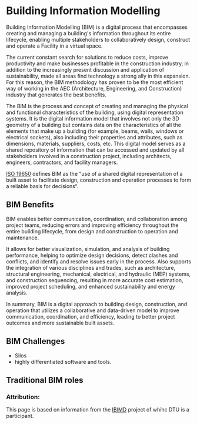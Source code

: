 # Building Information Modelling

Building Information Modelling (BIM) is a digital process that encompasses creating and managing a building's information throughout its entire lifecycle, enabling multiple stakeholders to collaboratively design, construct and operate a Facility in a virtual space.

The current constant search for solutions to reduce costs, improve productivity and make businesses profitable in the construction industry, in addition to the increasingly present discussion and application of sustainability, made all areas find technology a strong ally in this expansion. For this reason, the BIM methodology has proven to be the most efficient way of working in the AEC (Architecture, Engineering, and Construction) industry that generates the best benefits.​

The BIM is the process and concept of creating and managing the physical and functional characteristics of the building, using digital representation systems. It is the digital information model that involves not only the 3D geometry of a building but contains data on the characteristics of all the elements that make up a building (for example, beams, walls, windows or electrical sockets), also including their properties and attributes, such as dimensions, materials, suppliers, costs, etc. This digital model serves as a shared repository of information that can be accessed and updated by all stakeholders involved in a construction project, including architects, engineers, contractors, and facility managers.

[ISO 19650] defines BIM as the "use of a shared digital representation of a built asset to facilitate design, construction and operation processes to form a reliable basis for decisions“. 

## BIM Benefits
BIM enables better communication, coordination, and collaboration among project teams, reducing errors and improving efficiency throughout the entire building lifecycle, from design and construction to operation and maintenance. ​

It allows for better visualization, simulation, and analysis of building performance, helping to optimize design decisions, detect clashes and conflicts, and identify and resolve issues early in the process. Also supports the integration of various disciplines and trades, such as architecture, structural engineering, mechanical, electrical, and hydraulic (MEP) systems, and construction sequencing, resulting in more accurate cost estimation, improved project scheduling, and enhanced sustainability and energy analysis.​

In summary, BIM is a digital approach to building design, construction, and operation that utilizes a collaborative and data-driven model to improve communication, coordination, and efficiency, leading to better project outcomes and more sustainable built assets.


## BIM Challenges

* Silos
* highly differentiated software and tools.


## Traditional BIM roles

### Attribution:
This page is based on information from the [IBIMD](https://www.ct.upt.ro/IBIMD/) project of whihc DTU is a participant.


[ISO 19650]: /Concepts/ISO19650
